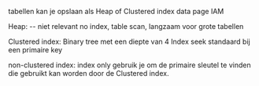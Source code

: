 tabellen kan je opslaan als Heap of Clustered index
data page
IAM




Heap: -- niet relevant
no index, table scan, langzaam voor grote tabellen

Clustered index:
Binary tree met een diepte van 4
Index seek
standaard bij een primaire key

non-clustered index:
index only
gebruik je om de primaire sleutel te vinden die gebruikt kan worden door de Clustered index. 
